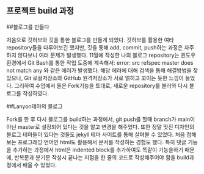 프로젝트 build 과정
------------------

##블로그를 만들다

처음으로 깃허브와 깃을 통한 블로그를 만들게 되었다.
깃허브를 활용한 여타 repository들을 다루어보긴 했지만, 깃을 통해 add, commit, push하는 과정은 자주 하지 않다보니 여러 문제가 발생했다.
11월에 작성한 나의 블로그 repository는 윈도우 환경에서 Git Bash를 통한 작업 도중에 계속해서: 
    error: src refspec master does not match any
와 같은 에러가 발생했다. 해당 에러에 대해 검색을 통해 해결방법을 찾았으나, Git 로컬저장소와 GitHub 원격저장소가 서로 얽히고 꼬이는 듯한 느낌이 들었다. 
그리하여 수업에서 들은 Fork기능을 토대로, 새로운 repository를 불러와 다시 블로그를 작성하였다.

##Lanyon테마의 블로그

Fork를 한 후 다시 블로그를 build하는 과정에서, git push를 할때 branch가 main이 아닌 master로 설정되어 있다는 것을 알고 변경을 해주었다.
또한 정말 멋진 디자인의 블로그 테마들이 있다는 것들도 jekyll 테마 사이트를 통해 살펴볼 수 있었다. 처음 접해보는 프로그래밍 언어인 html도 활용해서 문서를 작성하는 경험도 했다. 특히 댓글 기능을 추가하는 과정에서 html은 indented block를 추가하여도 똑같이 기능을하기 때문에, 반복문과 분기문 작성시 끝나는 지점을 한 줄의 코드로 작성해주어야 함을 build과정에서 배울 수 있었다. 
